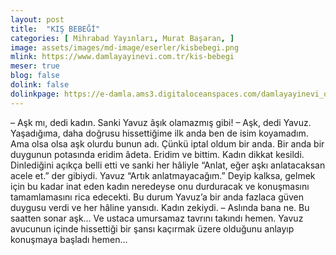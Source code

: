 ```yaml
---
layout: post
title:  "KIŞ BEBEĞİ"
categories: [ Mihrabad Yayınları, Murat Başaran, ]
image: assets/images/md-image/eserler/kisbebegi.png
mlink: https://www.damlayayinevi.com.tr/kis-bebegi
meser: true
blog: false
dolink: false
dolinkpage: https://e-damla.ams3.digitaloceanspaces.com/damlayayinevi_ornek_sayfalar/9786058301931/index.html
---
```


– Aşk mı, dedi kadın. Sanki Yavuz âşık olamazmış gibi!
– Aşk, dedi Yavuz. Yaşadığıma, daha doğrusu hissettiğime ilk anda ben de isim koyamadım. Ama olsa olsa aşk olurdu bunun adı. Çünkü iptal oldum bir anda. Bir anda bir duygunun potasında eridim âdeta. Eridim ve bittim. Kadın dikkat kesildi. Dinlediğini açıkça belli etti ve sanki her hâliyle “Anlat, eğer aşkı anlatacaksan acele et.” der gibiydi. Yavuz “Artık anlatmayacağım.” Deyip kalksa, gelmek için bu kadar inat eden kadın neredeyse onu durduracak ve konuşmasını tamamlamasını rica edecekti. Bu durum Yavuz’a bir anda fazlaca güven duygusu verdi ve her hâline yansıdı.
Kadın zekiydi.
– Aslında bana ne. Bu saatten sonar aşk… Ve ustaca umursamaz tavrını takındı hemen. Yavuz avucunun içinde hissettiği bir şansı kaçırmak üzere olduğunu anlayıp konuşmaya başladı hemen…